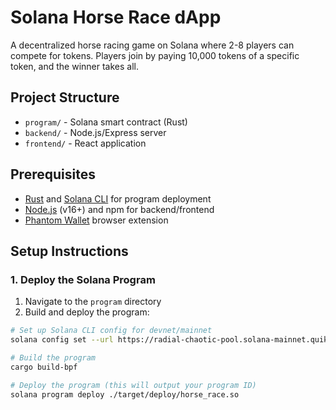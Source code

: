 # Solana Horse Race dApp

A decentralized horse racing game on Solana where 2-8 players can compete for tokens. Players join by paying 10,000 tokens of a specific token, and the winner takes all.

## Project Structure

- `program/` - Solana smart contract (Rust)
- `backend/` - Node.js/Express server
- `frontend/` - React application

## Prerequisites

- [Rust](https://www.rust-lang.org/tools/install) and [Solana CLI](https://docs.solana.com/cli/install-solana-cli-tools) for program deployment
- [Node.js](https://nodejs.org/) (v16+) and npm for backend/frontend
- [Phantom Wallet](https://phantom.app/) browser extension

## Setup Instructions

### 1. Deploy the Solana Program

1. Navigate to the `program` directory
2. Build and deploy the program:

```bash
# Set up Solana CLI config for devnet/mainnet
solana config set --url https://radial-chaotic-pool.solana-mainnet.quiknode.pro/192e8e76f0a288f5a32ace0b676f7f34778f219f/

# Build the program
cargo build-bpf

# Deploy the program (this will output your program ID)
solana program deploy ./target/deploy/horse_race.so